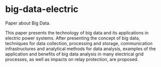 # big-data-electric
Paper about Big Data.

This paper presents the technology of big data and its applications in electric power systems. After presenting the concept of big data, techniques for data collection, processing and storage, communication infrastructures and analytical methods for data analysis, examples of the application and benefits of big data analysis in many electrical grid processes, as well as impacts on relay protection, are proposed.
